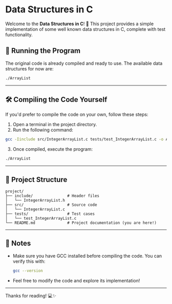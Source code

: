 # Data Structures in C

Welcome to the **Data Structures in C**! 🎉 This project provides a simple implementation of some well known data structures in C, complete with test functionality. 

## 🚀 Running the Program

The original code is already compiled and ready to use. The available data structures for now are:

```bash
./ArrayList
```


---

## 🛠️ Compiling the Code Yourself

If you'd prefer to compile the code on your own, follow these steps:

1. Open a terminal in the project directory.
2. Run the following command:

```bash
gcc -Iinclude src/IntegerArrayList.c tests/test_IntegerArrayList.c -o ArrayList
```

3. Once compiled, execute the program:

```bash
./ArrayList
```

---

## 📂 Project Structure

```
project/
├── include/               # Header files
│   └── IntegerArrayList.h
├── src/                   # Source code
│   └── IntegerArrayList.c
├── tests/                 # Test cases
│   └── test_IntegerArrayList.c
└── README.md              # Project documentation (you are here!)
```

---

## 📝 Notes

- Make sure you have GCC installed before compiling the code. You can verify this with:
  ```bash
  gcc --version
  ```
- Feel free to modify the code and explore its implementation!

---

Thanks for reading! 💻✨
